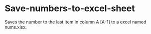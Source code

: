 # Save-numbers-to-excel-sheet

Saves the number to the last item in column A [A-1] to a 
excel named nums.xlsx.
